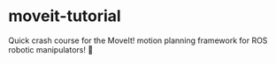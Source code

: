# moveit-tutorial
Quick crash course for the MoveIt! motion planning framework for ROS robotic manipulators! 🙌
